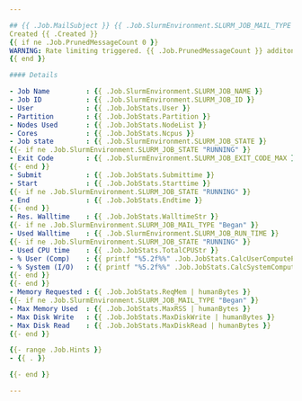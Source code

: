 ```yaml
---

## {{ .Job.MailSubject }} {{ .Job.SlurmEnvironment.SLURM_JOB_MAIL_TYPE }}
Created {{ .Created }}
{{ if ne .Job.PrunedMessageCount 0 }}
WARNING: Rate limiting triggered. {{ .Job.PrunedMessageCount }} additonal notificiations have been suppressed
{{ end }}

#### Details

- Job Name         : {{ .Job.SlurmEnvironment.SLURM_JOB_NAME }}
- Job ID           : {{ .Job.SlurmEnvironment.SLURM_JOB_ID }}
- User             : {{ .Job.JobStats.User }}
- Partition        : {{ .Job.JobStats.Partition }}
- Nodes Used       : {{ .Job.JobStats.NodeList }}
- Cores            : {{ .Job.JobStats.Ncpus }}
- Job state        : {{ .Job.SlurmEnvironment.SLURM_JOB_STATE }}
{{- if ne .Job.SlurmEnvironment.SLURM_JOB_STATE "RUNNING" }}
- Exit Code        : {{ .Job.SlurmEnvironment.SLURM_JOB_EXIT_CODE_MAX }}
{{- end }}
- Submit           : {{ .Job.JobStats.Submittime }}
- Start            : {{ .Job.JobStats.Starttime }}
{{- if ne .Job.SlurmEnvironment.SLURM_JOB_STATE "RUNNING" }}
- End              : {{ .Job.JobStats.Endtime }}
{{- end }}
- Res. Walltime    : {{ .Job.JobStats.WalltimeStr }}
{{- if ne .Job.SlurmEnvironment.SLURM_JOB_MAIL_TYPE "Began" }}
- Used Walltime    : {{ .Job.SlurmEnvironment.SLURM_JOB_RUN_TIME }}
{{- if ne .Job.SlurmEnvironment.SLURM_JOB_STATE "RUNNING" }}
- Used CPU time    : {{ .Job.JobStats.TotalCPUStr }}
- % User (Comp)    : {{ printf "%5.2f%%" .Job.JobStats.CalcUserComputePercentage }}
- % System (I/O)   : {{ printf "%5.2f%%" .Job.JobStats.CalcSystemComputePercentage }}
{{- end }}
{{- end }}
- Memory Requested : {{ .Job.JobStats.ReqMem | humanBytes }}
{{- if ne .Job.SlurmEnvironment.SLURM_JOB_MAIL_TYPE "Began" }}
- Max Memory Used  : {{ .Job.JobStats.MaxRSS | humanBytes }}
- Max Disk Write   : {{ .Job.JobStats.MaxDiskWrite | humanBytes }}
- Max Disk Read    : {{ .Job.JobStats.MaxDiskRead | humanBytes }}
{{- end }}

{{- range .Job.Hints }}
- {{ . }}

{{- end }}

---
```


